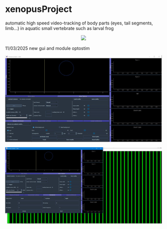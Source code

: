 # xenopusProject
automatic high speed video-tracking of body parts (eyes, tail segments, limb…) in aquatic small vertebrate such as larval frog

<p align="center">
<img src="/doc/capturescreen-rostro-caudal-66-60p.gif">
</p>


11/03/2025
new gui and module optostim

<p align="center">
<img src="/doc/Capture_GUI.JPG">
</p>
<p align="center">
<img src="/doc/capture_GUI_optostim.JPG">
</p>

